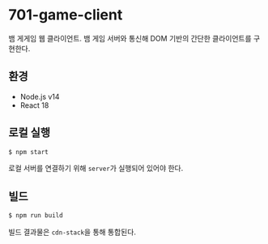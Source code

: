 # 701-game-client

뱀 게게임 웹 클라이언트. 뱀 게임 서버와 통신해 DOM 기반의 간단한 클라이언트를 구현한다.

## 환경

- Node.js v14
- React 18

## 로컬 실행

```bash
$ npm start
```

로컬 서버를 연결하기 위해 `server`가 실행되어 있어야 한다.

## 빌드

```bash
$ npm run build
```

빌드 결과물은 `cdn-stack`을 통해 통합된다.
